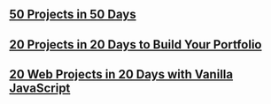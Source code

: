 ## [50 Projects in 50 Days](https://www.udemy.com/course/50-projects-50-days/)
## [20 Projects in 20 Days to Build Your Portfolio](https://www.udemy.com/course/javascript-web-projects-to-build-your-portfolio-resume/)
## [20 Web Projects in 20 Days with Vanilla JavaScript](https://www.udemy.com/course/web-projects-with-vanilla-javascript/)